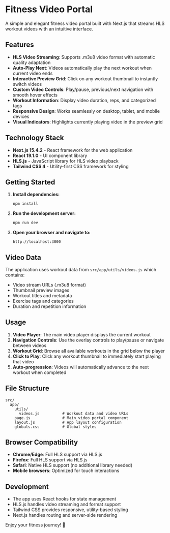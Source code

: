 # Fitness Video Portal

A simple and elegant fitness video portal built with Next.js that streams HLS workout videos with an intuitive interface.

## Features

- **HLS Video Streaming**: Supports .m3u8 video format with automatic quality adaptation
- **Auto-Play Next**: Videos automatically play the next workout when current video ends
- **Interactive Preview Grid**: Click on any workout thumbnail to instantly switch videos
- **Custom Video Controls**: Play/pause, previous/next navigation with smooth hover effects
- **Workout Information**: Display video duration, reps, and categorized tags
- **Responsive Design**: Works seamlessly on desktop, tablet, and mobile devices
- **Visual Indicators**: Highlights currently playing video in the preview grid

## Technology Stack

- **Next.js 15.4.2** - React framework for the web application
- **React 19.1.0** - UI component library
- **HLS.js** - JavaScript library for HLS video playback
- **Tailwind CSS 4** - Utility-first CSS framework for styling

## Getting Started

1. **Install dependencies:**
   ```bash
   npm install
   ```

2. **Run the development server:**
   ```bash
   npm run dev
   ```

3. **Open your browser and navigate to:**
   ```
   http://localhost:3000
   ```

## Video Data

The application uses workout data from `src/app/utils/videos.js` which contains:
- Video stream URLs (.m3u8 format)
- Thumbnail preview images
- Workout titles and metadata
- Exercise tags and categories
- Duration and repetition information

## Usage

1. **Video Player**: The main video player displays the current workout
2. **Navigation Controls**: Use the overlay controls to play/pause or navigate between videos
3. **Workout Grid**: Browse all available workouts in the grid below the player
4. **Click to Play**: Click any workout thumbnail to immediately start playing that video
5. **Auto-progression**: Videos will automatically advance to the next workout when completed

## File Structure

```
src/
  app/
    utils/
      videos.js          # Workout data and video URLs
    page.js              # Main video portal component
    layout.js            # App layout configuration
    globals.css          # Global styles
```

## Browser Compatibility

- **Chrome/Edge**: Full HLS support via HLS.js
- **Firefox**: Full HLS support via HLS.js  
- **Safari**: Native HLS support (no additional library needed)
- **Mobile browsers**: Optimized for touch interactions

## Development

- The app uses React hooks for state management
- HLS.js handles video streaming and format support
- Tailwind CSS provides responsive, utility-based styling
- Next.js handles routing and server-side rendering

Enjoy your fitness journey! 💪
